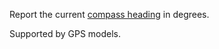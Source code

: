 Report the current [compass heading](https://en.wikipedia.org/wiki/Heading_(navigation)) in degrees.

Supported by GPS models.
